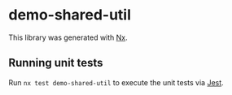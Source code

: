 # demo-shared-util

This library was generated with [Nx](https://nx.dev).

## Running unit tests

Run `nx test demo-shared-util` to execute the unit tests via [Jest](https://jestjs.io).
